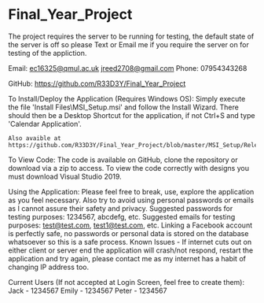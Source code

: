 # Final_Year_Project

The project requires the server to be running for testing, the default state of the server is off so please Text or Email me if you require the server on for testing of the appliction.

Email: ec16325@qmul.ac.uk	jreed2708@gmail.com
Phone: 07954343268

GitHub: https://github.com/R33D3Y/Final_Year_Project

To Install/Deploy the Application (Requires Windows OS):
	Simply execute the file 'Install Files\MSI_Setup.msi' and follow the Install Wizard.
	There should then be a Desktop Shortcut for the application, if not Ctrl+S and type 'Calendar Application'.

	Also avaible at https://github.com/R33D3Y/Final_Year_Project/blob/master/MSI_Setup/Release.zip

To View Code:
	The code is available on GitHub, clone the repository or download via a zip to access.
	To view the code correctly with designs you must download Visual Studio 2019.

Using the Application:
	Please feel free to break, use, explore the application as you feel necessary.
	Also try to avoid using personal passwords or emails as I cannot assure their safety and privacy.
		Suggested passwords for testing purposes: 1234567, abcdefg, etc.
		Suggested emails for testing purposes: test@test.com, test1@test.com, etc.
	Linking a Facebook account is perfectly safe, no passwords or personal data is stored on the database whatsoever so this is a safe process.
	Known Issues -
		If internet cuts out on either client or server end the application will crash/not respond, restart the application and try again, please contact me as my internet has a habit of changing IP address too.

Current Users (If not accepted at Login Screen, feel free to create them):
	Jack - 1234567
	Emily - 1234567
	Peter - 1234567
